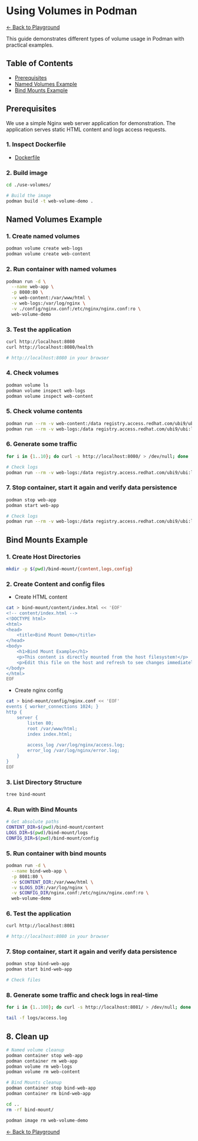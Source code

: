 # Using Volumes in Podman

[← Back to Playground](../playground.md)

This guide demonstrates different types of volume usage in Podman with practical examples.

## Table of Contents
- [Prerequisites](#prerequisites)
- [Named Volumes Example](#named-volumes-example)
- [Bind Mounts Example](#bind-mounts-example)

## Prerequisites
We use a simple Nginx web server application for demonstration. The application serves static HTML content and logs access requests.

### 1. Inspect Dockerfile
- [Dockerfile](../playground/use-volumes/Dockerfile)

### 2. Build image 
```bash
cd ./use-volumes/

# Build the image
podman build -t web-volume-demo .
```


## Named Volumes Example

### 1. Create named volumes
```bash
podman volume create web-logs
podman volume create web-content
```

### 2. Run container with named volumes
```bash
podman run -d \
  --name web-app \
  -p 8080:80 \
  -v web-content:/var/www/html \
  -v web-logs:/var/log/nginx \
  -v ./config/nginx.conf:/etc/nginx/nginx.conf:ro \
  web-volume-demo
```

### 3. Test the application
```bash
curl http://localhost:8080
curl http://localhost:8080/health

# http://localhost:8080 in your browser
```

### 4. Check volumes
```bash
podman volume ls
podman volume inspect web-logs
podman volume inspect web-content
```

### 5. Check volume contents
```bash
podman run --rm -v web-content:/data registry.access.redhat.com/ubi9/ubi:latest ls -la /data
podman run --rm -v web-logs:/data registry.access.redhat.com/ubi9/ubi:latest ls -la /data
```

### 6. Generate some traffic
```bash
for i in {1..10}; do curl -s http://localhost:8080/ > /dev/null; done

# Check logs
podman run --rm -v web-logs:/data registry.access.redhat.com/ubi9/ubi:latest sh -c "ls -la /data && echo '--- access.log content ---' && cat /data/access.log"
```

### 7. Stop container, start it again and verify data persistence
```bash
podman stop web-app
podman start web-app

# Check logs
podman run --rm -v web-logs:/data registry.access.redhat.com/ubi9/ubi:latest sh -c "ls -la /data && echo '--- access.log content ---' && cat /data/access.log"
```

## Bind Mounts Example

### 1. Create Host Directories
```bash
mkdir -p $(pwd)/bind-mount/{content,logs,config}
```

### 2. Create Content and config files

- Create HTML content
```bash
cat > bind-mount/content/index.html << 'EOF'
<!-- content/index.html -->
<!DOCTYPE html>
<html>
<head>
    <title>Bind Mount Demo</title>
</head>
<body>
    <h1>Bind Mount Example</h1>
    <p>This content is directly mounted from the host filesystem!</p>
    <p>Edit this file on the host and refresh to see changes immediately.</p>
</body>
</html>
EOF
```

- Create nginx config
```bash
cat > bind-mount/config/nginx.conf << 'EOF'
events { worker_connections 1024; }
http {
    server {
        listen 80;
        root /var/www/html;
        index index.html;
        
        access_log /var/log/nginx/access.log;
        error_log /var/log/nginx/error.log;
    }
}
EOF
```

### 3. List Directory Structure
```bash
tree bind-mount
```

### 4. Run with Bind Mounts
```bash
# Get absolute paths
CONTENT_DIR=$(pwd)/bind-mount/content
LOGS_DIR=$(pwd)/bind-mount/logs
CONFIG_DIR=$(pwd)/bind-mount/config
```

### 5. Run container with bind mounts
```bash
podman run -d \
  --name bind-web-app \
  -p 8081:80 \
  -v $CONTENT_DIR:/var/www/html \
  -v $LOGS_DIR:/var/log/nginx \
  -v $CONFIG_DIR/nginx.conf:/etc/nginx/nginx.conf:ro \
  web-volume-demo
```

### 6. Test the application
```bash
curl http://localhost:8081

# http://localhost:8080 in your browser
```

### 7. Stop container, start it again and verify data persistence
```bash
podman stop bind-web-app
podman start bind-web-app

# Check files
```

### 8. Generate some traffic and check logs in real-time
```bash
for i in {1..100}; do curl -s http://localhost:8081/ > /dev/null; done

tail -f logs/access.log
```

## 8. Clean up

```bash
# Named volume cleanup
podman container stop web-app
podman container rm web-app
podman volume rm web-logs
podman volume rm web-content

# Bind Mounts cleanup
podman container stop bind-web-app
podman container rm bind-web-app

cd ..
rm -rf bind-mount/

podman image rm web-volume-demo
```

[← Back to Playground](../playground.md)
